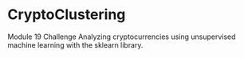 # CryptoClustering
Module 19 Challenge
Analyzing cryptocurrencies using unsupervised machine learning with the sklearn library.